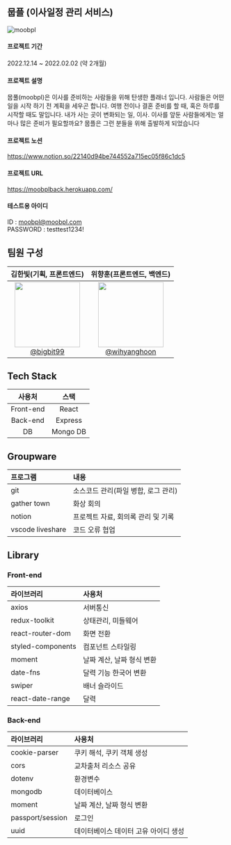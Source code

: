 ## 뭅플 (이사일정 관리 서비스)
![moobpl](https://user-images.githubusercontent.com/66665468/221160480-43e3102b-686c-44fe-9b58-7041f553e696.jpg)

#### 프로젝트 기간
2022.12.14 ~ 2022.02.02 (약 2개월)

#### 프로젝트 설명
뭅풀(moobpl)은 이사를 준비하는 사람들을 위해 탄생한 플래너 입니다. 
사람들은 어떤 일을 시작 하기 전 계획을 세우곤 합니다.
여행 전이나 결혼 준비를 할 때, 혹은 하루를 시작할 때도 말입니다. 
내가 사는 곳이 변화되는 일, 이사. 
이사를 앞둔 사람들에게는 얼마나 많은 준비가 필요할까요?
뭅플은 그런 분들을 위해 출발하게 되었습니다

#### 프로젝트 노션
https://www.notion.so/22140d94be744552a715ec05f86c1dc5

#### 프로젝트 URL
https://moobplback.herokuapp.com/

#### 테스트용 아이디
ID : moobpl@moobpl.com <br>PASSWORD : testtest1234!

## 팀원 구성
| **김한빛(기획, 프론트엔드)** | **위향훈(프론트엔드, 백엔드)** |
|  :------: | :------: |
| [<img src="https://user-images.githubusercontent.com/108947985/235071066-f3e4b85b-7f20-4218-8e48-617bdd7d0911.png" width=150> <br/> @bigbit99](https://github.com/bigbit99) | [<img src="https://user-images.githubusercontent.com/66665468/221801579-e6654496-2ef9-47cc-b8be-be606858025b.jpg" width=150> <br/> @wihyanghoon](https://github.com/wihyanghoon) |

## Tech Stack
|사용처|스택|
|:---:|:---:|
|Front-end|React|
|Back-end|Express|
|DB|Mongo DB|

## Groupware
|프로그램|내용|
|:---|:---|
|git|소스코드 관리(파일 병합, 로그 관리)|
|gather town|화상 회의|
|notion|프로젝트 자료, 회의록 관리 및 기록|
|vscode liveshare|코드 오류 협업|

## Library

### Front-end
|라이브러리|사용처|
|:---|:---|
|axios|서버통신|
|redux-toolkit|상태관리, 미들웨어|
|react-router-dom|화면 전환|
|styled-components|컴포넌트 스타일링|
|moment|날짜 계산, 날짜 형식 변환|
|date-fns|달력 기능 한국어 변환|
|swiper|배너 슬라이드|
|react-date-range|달력|

### Back-end
|라이브러리|사용처|
|:---|:---|
|cookie-parser|쿠키 해석, 쿠키 객체 생성|
|cors|교차출처 리소스 공유|
|dotenv|환경변수|
|mongodb|데이터베이스|
|moment|날짜 계산, 날짜 형식 변환|
|passport/session|로그인|
|uuid|데이터베이스 데이터 고유 아이디 생성|
